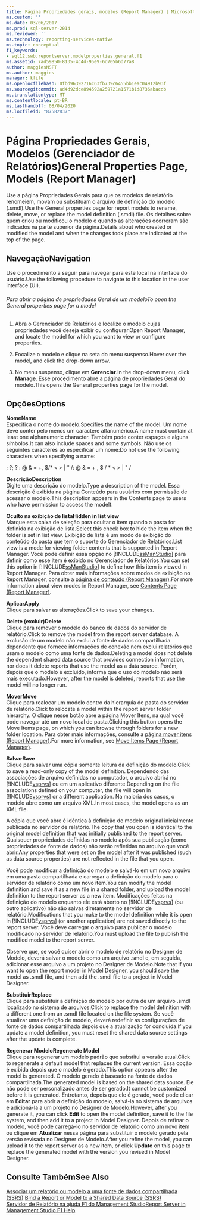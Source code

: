 ```yaml
---
title: Página Propriedades gerais, modelos (Report Manager) | Microsoft Docs
ms.custom: ''
ms.date: 03/06/2017
ms.prod: sql-server-2014
ms.reviewer: ''
ms.technology: reporting-services-native
ms.topic: conceptual
f1_keywords:
- sql12.swb.reportserver.modelproperties.general.f1
ms.assetid: 7ad59850-8135-4c4d-95e9-6d705b6d77a8
author: maggiesMSFT
ms.author: maggies
manager: kfile
ms.openlocfilehash: 0fbd96392716c63fb739c6455bb1eac04912b93f
ms.sourcegitcommit: ad4d92dce894592a259721a1571b1d8736abacdb
ms.translationtype: MT
ms.contentlocale: pt-BR
ms.lasthandoff: 08/04/2020
ms.locfileid: "87582837"
---
```

# <a name="general-properties-page-models-report-manager"></a><span data-ttu-id="f2037-102">Página Propriedades Gerais, Modelos (Gerenciador de Relatórios)</span><span class="sxs-lookup"><span data-stu-id="f2037-102">General Properties Page, Models (Report Manager)</span></span>
  <span data-ttu-id="f2037-103">Use a página Propriedades Gerais para que os modelos de relatório renomeiem, movam ou substituam o arquivo de definição do modelo (.smdl).</span><span class="sxs-lookup"><span data-stu-id="f2037-103">Use the General properties page for report models to rename, delete, move, or replace the model definition (.smdl) file.</span></span> <span data-ttu-id="f2037-104">Os detalhes sobre quem criou ou modificou o modelo e quando as alterações ocorreram são indicados na parte superior da página.</span><span class="sxs-lookup"><span data-stu-id="f2037-104">Details about who created or modified the model and when the changes took place are indicated at the top of the page.</span></span>  
  
## <a name="navigation"></a><span data-ttu-id="f2037-105">Navegação</span><span class="sxs-lookup"><span data-stu-id="f2037-105">Navigation</span></span>  
 <span data-ttu-id="f2037-106">Use o procedimento a seguir para navegar para este local na interface do usuário.</span><span class="sxs-lookup"><span data-stu-id="f2037-106">Use the following procedure to navigate to this location in the user interface (UI).</span></span>  
  
###### <a name="to-open-the-general-properties-page-for-a-model"></a><span data-ttu-id="f2037-107">Para abrir a página de propriedades Geral de um modelo</span><span class="sxs-lookup"><span data-stu-id="f2037-107">To open the General properties page for a model</span></span>  
  
1.  <span data-ttu-id="f2037-108">Abra o Gerenciador de Relatórios e localize o modelo cujas propriedades você deseja exibir ou configurar.</span><span class="sxs-lookup"><span data-stu-id="f2037-108">Open Report Manager, and locate the model for which you want to view or configure properties.</span></span>  
  
2.  <span data-ttu-id="f2037-109">Focalize o modelo e clique na seta do menu suspenso.</span><span class="sxs-lookup"><span data-stu-id="f2037-109">Hover over the model, and click the drop-down arrow.</span></span>  
  
3.  <span data-ttu-id="f2037-110">No menu suspenso, clique em **Gerenciar**.</span><span class="sxs-lookup"><span data-stu-id="f2037-110">In the drop-down menu, click **Manage**.</span></span> <span data-ttu-id="f2037-111">Esse procedimento abre a página de propriedades Geral do modelo.</span><span class="sxs-lookup"><span data-stu-id="f2037-111">This opens the General properties page for the model.</span></span>  
  
## <a name="options"></a><span data-ttu-id="f2037-112">Opções</span><span class="sxs-lookup"><span data-stu-id="f2037-112">Options</span></span>  
 <span data-ttu-id="f2037-113">**Nome**</span><span class="sxs-lookup"><span data-stu-id="f2037-113">**Name**</span></span>  
 <span data-ttu-id="f2037-114">Especifica o nome do modelo.</span><span class="sxs-lookup"><span data-stu-id="f2037-114">Specifies the name of the model.</span></span> <span data-ttu-id="f2037-115">Um nome deve conter pelo menos um caractere alfanumérico.</span><span class="sxs-lookup"><span data-stu-id="f2037-115">A name must contain at least one alphanumeric character.</span></span> <span data-ttu-id="f2037-116">Também pode conter espaços e alguns símbolos.</span><span class="sxs-lookup"><span data-stu-id="f2037-116">It can also include spaces and some symbols.</span></span> <span data-ttu-id="f2037-117">Não use os seguintes caracteres ao especificar um nome:</span><span class="sxs-lookup"><span data-stu-id="f2037-117">Do not use the following characters when specifying a name:</span></span>  
  
 <span data-ttu-id="f2037-118">; ?</span><span class="sxs-lookup"><span data-stu-id="f2037-118">; ?</span></span> <span data-ttu-id="f2037-119">: \@ & = +, $/\* \< > | " /</span><span class="sxs-lookup"><span data-stu-id="f2037-119">: \@ & = + , $ / \* \< > | " /</span></span>  
  
 <span data-ttu-id="f2037-120">**Descrição**</span><span class="sxs-lookup"><span data-stu-id="f2037-120">**Description**</span></span>  
 <span data-ttu-id="f2037-121">Digite uma descrição do modelo.</span><span class="sxs-lookup"><span data-stu-id="f2037-121">Type a description of the model.</span></span> <span data-ttu-id="f2037-122">Essa descrição é exibida na página Conteúdo para usuários com permissão de acessar o modelo.</span><span class="sxs-lookup"><span data-stu-id="f2037-122">This description appears in the Contents page to users who have permission to access the modelt.</span></span>  
  
 <span data-ttu-id="f2037-123">**Oculto na exibição de lista**</span><span class="sxs-lookup"><span data-stu-id="f2037-123">**Hidden in list view**</span></span>  
 <span data-ttu-id="f2037-124">Marque esta caixa de seleção para ocultar o item quando a pasta for definida na exibição de lista.</span><span class="sxs-lookup"><span data-stu-id="f2037-124">Select this check box to hide the item when the folder is set in list view.</span></span> <span data-ttu-id="f2037-125">Exibição de lista é um modo de exibição do conteúdo da pasta que tem o suporte do Gerenciador de Relatórios.</span><span class="sxs-lookup"><span data-stu-id="f2037-125">List view is a mode for viewing folder contents that is supported in Report Manager.</span></span> <span data-ttu-id="f2037-126">Você pode definir essa opção no [!INCLUDE[ssManStudio](../includes/ssmanstudio-md.md)] para definir como esse item é exibido no Gerenciador de Relatórios.</span><span class="sxs-lookup"><span data-stu-id="f2037-126">You can set this option in [!INCLUDE[ssManStudio](../includes/ssmanstudio-md.md)] to define how this item is viewed in Report Manager.</span></span> <span data-ttu-id="f2037-127">Para obter mais informações sobre modos de exibição no Report Manager, consulte a [página de conteúdo &#40;Report Manager&#41;](../../2014/reporting-services/contents-page-report-manager.md).</span><span class="sxs-lookup"><span data-stu-id="f2037-127">For more information about view modes in Report Manager, see [Contents Page &#40;Report Manager&#41;](../../2014/reporting-services/contents-page-report-manager.md).</span></span>  
  
 <span data-ttu-id="f2037-128">**Aplicar**</span><span class="sxs-lookup"><span data-stu-id="f2037-128">**Apply**</span></span>  
 <span data-ttu-id="f2037-129">Clique para salvar as alterações.</span><span class="sxs-lookup"><span data-stu-id="f2037-129">Click to save your changes.</span></span>  
  
 <span data-ttu-id="f2037-130">**Delete (excluir)**</span><span class="sxs-lookup"><span data-stu-id="f2037-130">**Delete**</span></span>  
 <span data-ttu-id="f2037-131">Clique para remover o modelo do banco de dados do servidor de relatório.</span><span class="sxs-lookup"><span data-stu-id="f2037-131">Click to remove the model from the report server database.</span></span> <span data-ttu-id="f2037-132">A exclusão de um modelo não exclui a fonte de dados compartilhada dependente que fornece informações de conexão nem exclui relatórios que usam o modelo como uma fonte de dados.</span><span class="sxs-lookup"><span data-stu-id="f2037-132">Deleting a model does not delete the dependent shared data source that provides connection information, nor does it delete reports that use the model as a data source.</span></span> <span data-ttu-id="f2037-133">Porém, depois que o modelo é excluído, informa que o uso do modelo não será mais executado.</span><span class="sxs-lookup"><span data-stu-id="f2037-133">However, after the model is deleted, reports that use the model will no longer run.</span></span>  
  
 <span data-ttu-id="f2037-134">**Mover**</span><span class="sxs-lookup"><span data-stu-id="f2037-134">**Move**</span></span>  
 <span data-ttu-id="f2037-135">Clique para realocar um modelo dentro da hierarquia de pasta do servidor de relatório.</span><span class="sxs-lookup"><span data-stu-id="f2037-135">Click to relocate a model within the report server folder hierarchy.</span></span> <span data-ttu-id="f2037-136">O clique nesse botão abre a página Mover Itens, na qual você pode navegar até um novo local de pasta.</span><span class="sxs-lookup"><span data-stu-id="f2037-136">Clicking this button opens the Move Items page, on which you can browse through folders for a new folder location.</span></span> <span data-ttu-id="f2037-137">Para obter mais informações, consulte a [página mover itens &#40;Report Manager&#41;](../../2014/reporting-services/move-items-page-report-manager.md).</span><span class="sxs-lookup"><span data-stu-id="f2037-137">For more information, see [Move Items Page &#40;Report Manager&#41;](../../2014/reporting-services/move-items-page-report-manager.md).</span></span>  
  
 <span data-ttu-id="f2037-138">**Salvar**</span><span class="sxs-lookup"><span data-stu-id="f2037-138">**Save**</span></span>  
 <span data-ttu-id="f2037-139">Clique para salvar uma cópia somente leitura da definição do modelo.</span><span class="sxs-lookup"><span data-stu-id="f2037-139">Click to save a read-only copy of the model definition.</span></span> <span data-ttu-id="f2037-140">Dependendo das associações de arquivo definidas no computador, o arquivo abrirá no [!INCLUDE[vsprvs](../includes/vsprvs-md.md)] ou em um aplicativo diferente.</span><span class="sxs-lookup"><span data-stu-id="f2037-140">Depending on the file associations defined on your computer, the file will open in [!INCLUDE[vsprvs](../includes/vsprvs-md.md)] or a different application.</span></span> <span data-ttu-id="f2037-141">Na maioria dos casos, o modelo abre como um arquivo XML.</span><span class="sxs-lookup"><span data-stu-id="f2037-141">In most cases, the model opens as an XML file.</span></span>  
  
 <span data-ttu-id="f2037-142">A cópia que você abre é idêntica à definição do modelo original inicialmente publicada no servidor de relatório.</span><span class="sxs-lookup"><span data-stu-id="f2037-142">The copy that you open is identical to the original model definition that was initially published to the report server.</span></span> <span data-ttu-id="f2037-143">Quaisquer propriedades definidas no modelo após sua publicação (como propriedades de fonte de dados) não serão refletidas no arquivo que você abrir.</span><span class="sxs-lookup"><span data-stu-id="f2037-143">Any properties that were set on the model after it was published (such as data source properties) are not reflected in the file that you open.</span></span>  
  
 <span data-ttu-id="f2037-144">Você pode modificar a definição do modelo e salvá-lo em um novo arquivo em uma pasta compartilhada e carregar a definição do modelo para o servidor de relatório como um novo item.</span><span class="sxs-lookup"><span data-stu-id="f2037-144">You can modify the model definition and save it as a new file in a shared folder, and upload the model definition to the report server as a new item.</span></span> <span data-ttu-id="f2037-145">Modificações feitas na definição do modelo enquanto ele está aberto no [!INCLUDE[vsprvs](../includes/vsprvs-md.md)] (ou outro aplicativo) não são salvas diretamente no servidor de relatório.</span><span class="sxs-lookup"><span data-stu-id="f2037-145">Modifications that you make to the model definition while it is open in [!INCLUDE[vsprvs](../includes/vsprvs-md.md)] (or another application) are not saved directly to the report server.</span></span> <span data-ttu-id="f2037-146">Você deve carregar o arquivo para publicar o modelo modificado no servidor de relatório.</span><span class="sxs-lookup"><span data-stu-id="f2037-146">You must upload the file to publish the modified model to the report server.</span></span>  
  
 <span data-ttu-id="f2037-147">Observe que, se você quiser abrir o modelo de relatório no Designer de Modelo, deverá salvar o modelo como um arquivo .smdl e, em seguida, adicionar esse arquivo a um projeto no Designer de Modelo.</span><span class="sxs-lookup"><span data-stu-id="f2037-147">Note that if you want to open the report model in Model Designer, you should save the model as .smdl file, and then add the .smdl file to a project in Model Designer.</span></span>  
  
 <span data-ttu-id="f2037-148">**Substituir**</span><span class="sxs-lookup"><span data-stu-id="f2037-148">**Replace**</span></span>  
 <span data-ttu-id="f2037-149">Clique para substituir a definição do modelo por outra de um arquivo .smdl localizado no sistema de arquivos.</span><span class="sxs-lookup"><span data-stu-id="f2037-149">Click to replace the model definition with a different one from an .smdl file located on the file system.</span></span> <span data-ttu-id="f2037-150">Se você atualizar uma definição de modelo, deverá redefinir as configurações de fonte de dados compartilhada depois que a atualização for concluída.</span><span class="sxs-lookup"><span data-stu-id="f2037-150">If you update a model definition, you must reset the shared data source settings after the update is complete.</span></span>  
  
 <span data-ttu-id="f2037-151">**Regenerar Modelo**</span><span class="sxs-lookup"><span data-stu-id="f2037-151">**Regenerate Model**</span></span>  
 <span data-ttu-id="f2037-152">Clique para regenerar um modelo padrão que substitui a versão atual.</span><span class="sxs-lookup"><span data-stu-id="f2037-152">Click to regenerate a default model that replaces the current version.</span></span> <span data-ttu-id="f2037-153">Essa opção é exibida depois que o modelo é gerado.</span><span class="sxs-lookup"><span data-stu-id="f2037-153">This option appears after the model is generated.</span></span> <span data-ttu-id="f2037-154">O modelo gerado é baseado na fonte de dados compartilhada.</span><span class="sxs-lookup"><span data-stu-id="f2037-154">The generated model is based on the shared data source.</span></span> <span data-ttu-id="f2037-155">Ele não pode ser personalizado antes de ser gerado.</span><span class="sxs-lookup"><span data-stu-id="f2037-155">It cannot be customized before it is generated.</span></span> <span data-ttu-id="f2037-156">Entretanto, depois que ele é gerado, você pode clicar em **Editar** para abrir a definição do modelo, salvá-la no sistema de arquivos e adicioná-la a um projeto no Designer de Modelo.</span><span class="sxs-lookup"><span data-stu-id="f2037-156">However, after you generate it, you can click **Edit** to open the model definition, save it to the file system, and then add it to a project in Model Designer.</span></span> <span data-ttu-id="f2037-157">Depois de refinar o modelo, você pode carregá-lo no servidor de relatório como um novo item ou clique em **Atualizar** nessa página para substituir o modelo gerado pela versão revisada no Designer de Modelo.</span><span class="sxs-lookup"><span data-stu-id="f2037-157">After you refine the model, you can upload it to the report server as a new item, or click **Update** on this page to replace the generated model with the version you revised in Model Designer.</span></span>  
  
## <a name="see-also"></a><span data-ttu-id="f2037-158">Consulte Também</span><span class="sxs-lookup"><span data-stu-id="f2037-158">See Also</span></span>  
 <span data-ttu-id="f2037-159">[Associar um relatório ou modelo a uma fonte de dados compartilhada &#40;SSRS&#41;](report-data/bind-a-report-or-model-to-a-shared-data-source-ssrs.md) </span><span class="sxs-lookup"><span data-stu-id="f2037-159">[Bind a Report or Model to a Shared Data Source &#40;SSRS&#41;](report-data/bind-a-report-or-model-to-a-shared-data-source-ssrs.md) </span></span>  
 [<span data-ttu-id="f2037-160">Servidor de Relatório na ajuda F1 do Management Studio</span><span class="sxs-lookup"><span data-stu-id="f2037-160">Report Server in Management Studio F1 Help</span></span>](tools/report-server-in-management-studio-f1-help.md)  
  
  
